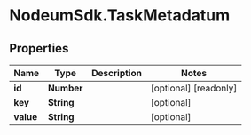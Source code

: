 # NodeumSdk.TaskMetadatum

## Properties

Name | Type | Description | Notes
------------ | ------------- | ------------- | -------------
**id** | **Number** |  | [optional] [readonly] 
**key** | **String** |  | [optional] 
**value** | **String** |  | [optional] 


